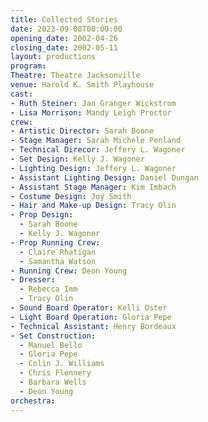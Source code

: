 ```yaml
---
title: Collected Stories
date: 2023-09-08T00:00:00
opening_date: 2002-04-26
closing_date: 2002-05-11
layout: productions
program:
Theatre: Theatre Jacksonville
venue: Harold K. Smith Playhouse
cast:
- Ruth Steiner: Jan Granger Wickstrom
- Lisa Morrison: Mandy Leigh Proctor
crew:
- Artistic Director: Sarah Boone
- Stage Manager: Sarah Michele Penland
- Technical Direcor: Jeffery L. Wagoner
- Set Design: Kelly J. Wagoner
- Lighting Design: Jeffery L. Wagoner
- Assistant Lighting Design: Daniel Dungan
- Assistant Stage Manager: Kim Imbach
- Costume Design: Joy Smith
- Hair and Make-up Design: Tracy Olin
- Prop Design:
  - Sarah Boone
  - Kelly J. Wagoner
- Prop Running Crew:
  - Claire Rhatigan
  - Samantha Watson
- Running Crew: Deon Young
- Dresser:
  - Rebecca Imm
  - Tracy Olin
- Sound Board Operator: Kelli Oster
- Light Board Operation: Gloria Pepe
- Technical Assistant: Henry Bordeaux
- Set Construction:
  - Manuel Bello
  - Gloria Pepe
  - Colin J. Williams
  - Chris Flennery
  - Barbara Wells
  - Deon Young
orchestra:
---
```

